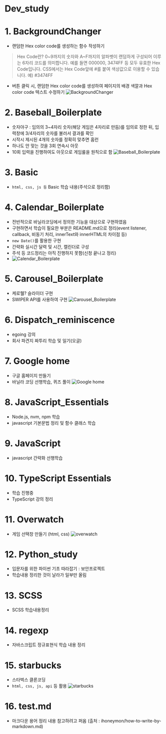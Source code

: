 # Dev_study

# 1. BackgroundChanger
- 랜덤한 Hex color code를 생성하는 함수 작성하기
> Hex Code란?
> 0~9까지의 숫자와 A~F까지의 알파벳이 랜덤하게 구성되어 이루는 6자리 코드를 의미합니다. 예를 들면 000000, 3474FF 등 모두 유효한 Hex Code입니다. CSS에서는 Hex Code앞에 #를 붙여 색상값으로 이용할 수 있습니다.
> 예) #3474FF
- 버튼 클릭 시, 랜덤한 Hex color code를 생성하여 페이지의 배경 색깔과 Hex color code 텍스트 수정하기
![BackgroundChanger](https://user-images.githubusercontent.com/80088956/147932353-c32b222c-7e07-4b14-902c-2ff3c5e0ac8f.png)


# 2. Baseball_Boilerplate
- 숫자야구 : 임의의 3~4자리 숫자(해당 게임은 4자리로 만듬)를 임의로 정한 뒤, 입력창에 3/4자리의 숫자를 불러서 결과를 확인
- 시작시 제시된 4개의 숫자를 정확히 맞추면 홈런
- 하나도 안 맞는 것을 3회 연속시 아웃
- 10회 입력을 진행하여도 아웃으로 게임룰을 원칙으로 함
![Baseball_Boilerplate](https://user-images.githubusercontent.com/80088956/147932802-d5637fe0-efa1-4597-bb2d-74c60a131dff.png)


# 3. Basic
- `html, css, js 등` Basic 학습 내용(주석으로 정리함)


# 4. Calendar_Boilerplate
- 전반적으로 바닐라코딩에서 정의한 기능을 대상으로 구현하였음
- 구현하면서 학습이 필요한 부분은 README.md으로 정리(event listener, callback, 비동기 처리, innerText와 innerHTML의 차이점 등)
- `new Date()`를 활용한 구현
- 간략화 실시간 달력 및 시간, 캘린더로 구성
- 주석 등 코드정리는 아직 진행하지 못함(신청 끝나고 정리)
- ![Calendar_Boilerplate](https://user-images.githubusercontent.com/80088956/147934726-15ac3898-eb69-47af-a949-00625c3fc7bf.png)


# 5. Carousel_Boilerplate
- 케로줼? 슬라이더 구현
- SWIPER API를 사용하여 구현
![Carousel_Boilerplate](https://user-images.githubusercontent.com/80088956/147934130-6c976cc5-92e3-45ee-a7e9-a8b16e33b040.png)


# 6. Dispatch_reminiscence
- egoing 강의
- 회사 파견지 짜투리 학습 및 일기(오글)


# 7. Google home
- 구글 홈페이지 만들기
- 바닐라 코딩 선행학습, 퀴즈 풀이
![Google home](https://user-images.githubusercontent.com/80088956/147935403-d13c8f99-8af1-46f6-8e44-79e5260878d5.png)


# 8. JavaScript_Essentials
- Node.js, nvm, npm 학습
- javascript 기본문법 정리 및 함수 클래스 학습


# 9. JavaScript
- javascript 간략화 선행학습


# 10. TypeScript Essentials
- 학습 진행중
- TypeScript 강의 정리


# 11. Overwatch
- 게임 선택창 만들기 (html, css)
![overwatch](https://user-images.githubusercontent.com/80088956/147936032-34ac592f-b030-4b6b-b8e8-d87774d69b6f.png)


# 12. Python_study
- 입문자를 위한 파이썬 기초 따라잡기 : 보안프로젝트
- 학습내용 정리한 것이 날라가 일부만 올림

# 13. SCSS
- SCSS 학습내용정리

# 14. regexp 
- 자바스크립트 정규표현식 학습 내용 정리


# 15. starbucks
- 스타벅스 클론코딩
- `html, css, js, api` 등 활용
![starbucks](https://user-images.githubusercontent.com/80088956/147936794-11367b2d-3b15-4b23-a0ea-0360c000b4be.png)


# 16. test.md
- 마크다운 용어 정리 내용 참고하려고 퍼옴 (출처 : ihoneymon/how-to-write-by-markdown.md)
